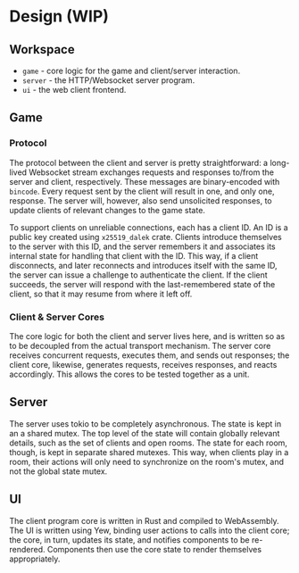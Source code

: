 # Design (WIP)

## Workspace

* `game` - core logic for the game and client/server interaction.
* `server` - the HTTP/Websocket server program.
* `ui` - the web client frontend.

## Game

### Protocol

The protocol between the client and server is pretty straightforward: a long-
lived Websocket stream exchanges requests and responses to/from the server and
client, respectively. These messages are binary-encoded with `bincode`. Every
request sent by the client will result in one, and only one, response. The
server will, however, also send unsolicited responses, to update clients of
relevant changes to the game state.

To support clients on unreliable connections, each has a client ID. An ID is a
public key created using `x25519_dalek` crate. Clients introduce themselves to
the server with this ID, and the server remembers it and associates its internal
state for handling that client with the ID. This way, if a client disconnects,
and later reconnects and introduces itself with the same ID, the server can
issue a challenge to authenticate the client. If the client succeeds, the server
will respond with the last-remembered state of the client, so that it may resume
from where it left off.

### Client & Server Cores

The core logic for both the client and server lives here, and is written so as
to be decoupled from the actual transport mechanism. The server core receives
concurrent requests, executes them, and sends out responses; the client core,
likewise, generates requests, receives responses, and reacts accordingly. This
allows the cores to be tested together as a unit.

## Server

The server uses tokio to be completely asynchronous. The state is kept in an a
shared mutex. The top level of the state will contain globally relevant details,
such as the set of clients and open rooms. The state for each room, though, is
kept in separate shared mutexes. This way, when clients play in a room, their
actions will only need to synchronize on the room's mutex, and not the global
state mutex.

## UI

The client program core is written in Rust and compiled to WebAssembly. The UI
is written using Yew, binding user actions to calls into the client core; the
core, in turn, updates its state, and notifies components to be re-rendered.
Components then use the core state to render themselves appropriately.
